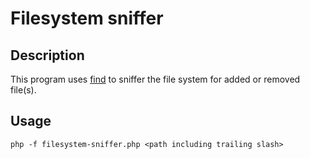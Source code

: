 # Filesystem sniffer
## Description
This program uses [find](https://www.gnu.org/software/findutils/manual/html_mono/find.html#Finding-Files) to sniffer the file system for added or removed file(s).
## Usage
`php -f filesystem-sniffer.php <path including trailing slash>`

